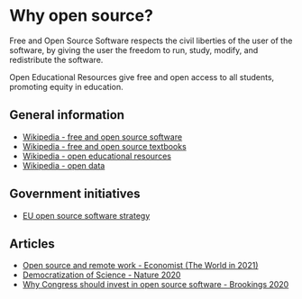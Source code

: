# Why open source?

Free and Open Source Software respects the civil liberties of the user of the
software, by giving the user the freedom to run, study, modify, and
redistribute the software.

Open Educational Resources give free and open access to all students, promoting
equity in education.


## General information

- [Wikipedia - free and open source software](https://en.wikipedia.org/wiki/Free_and_open-source_software)
- [Wikipedia - free and open source textbooks](http://iae-pedia.org/Open_Source_Textbooks) 
- [Wikipedia - open educational resources](https://en.wikipedia.org/wiki/Open_educational_resources)
- [Wikipedia - open data](https://en.wikipedia.org/wiki/Open_data) 

## Government initiatives

- [EU open source software strategy](https://ec.europa.eu/info/departments/informatics/open-source-software-strategy_en)

## Articles

- [Open source and remote work - Economist (The World in 2021)](https://www.economist.com/the-world-ahead/2020/11/17/at-software-firms-many-people-already-worked-from-home)
- [Democratization of Science - Nature 2020](https://www.nature.com/articles/d41586-020-03193-5)
- [Why Congress should invest in open source software - Brookings 2020](https://www.brookings.edu/techstream/why-congress-should-invest-in-open-source-software/)


 




